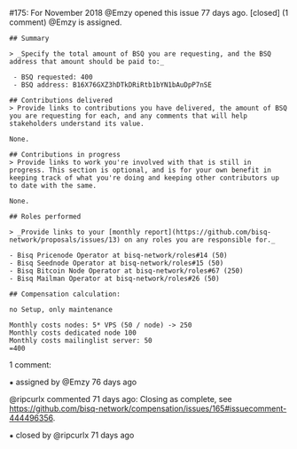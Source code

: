 #175: For November 2018
@Emzy opened this issue 77 days ago.  [closed] (1 comment)
@Emzy is assigned. 

    ## Summary
    
    > _Specify the total amount of BSQ you are requesting, and the BSQ address that amount should be paid to:_
    
     - BSQ requested: 400
     - BSQ address: B16X76GXZ3hDTkDRiRtb1bYN1bAuDpP7nSE
    
    ## Contributions delivered
    > Provide links to contributions you have delivered, the amount of BSQ you are requesting for each, and any comments that will help stakeholders understand its value.
    
    None.
    
    ## Contributions in progress
    > Provide links to work you're involved with that is still in progress. This section is optional, and is for your own benefit in keeping track of what you're doing and keeping other contributors up to date with the same.
    
    None.
    
    ## Roles performed
    
    > _Provide links to your [monthly report](https://github.com/bisq-network/proposals/issues/13) on any roles you are responsible for._
    
    - Bisq Pricenode Operator at bisq-network/roles#14 (50)
    - Bisq Seednode Operator at bisq-network/roles#15 (50)
    - Bisq Bitcoin Node Operator at bisq-network/roles#67 (250)
    - Bisq Mailman Operator at bisq-network/roles#26 (50)
    
    ## Compensation calculation:
    
    no Setup, only maintenance
    
    Monthly costs nodes: 5* VPS (50 / node) -> 250
    Monthly costs dedicated node 100
    Monthly costs mailinglist server: 50
    =400


1 comment:

⁕ assigned by @Emzy 76 days ago

@ripcurlx commented 71 days ago:
    Closing as complete, see https://github.com/bisq-network/compensation/issues/165#issuecomment-444496356.


⁕ closed by @ripcurlx 71 days ago


